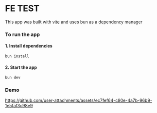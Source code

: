 # FE TEST

This app was built with [vite](https://vitejs.dev/) and uses bun as a dependency manager

### To run the app

#### 1. Install dependencies

   ```sh
   bun install
  ```

#### 2. Start the app

   ```sh
   bun dev
   ```
  
### Demo

https://github.com/user-attachments/assets/ec7fef64-c90e-4a7b-96b9-1e5faf3c98e9
